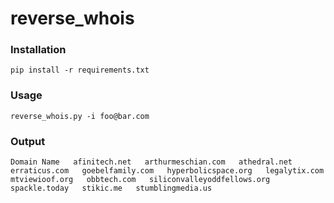 # reverse_whois

### Installation
`pip install -r requirements.txt`

### Usage 
`reverse_whois.py -i foo@bar.com`

### Output
`Domain Name  
afinitech.net  
arthurmeschian.com  
athedral.net  
erraticus.com  
goebelfamily.com  
hyperbolicspace.org  
legalytix.com  
mtviewioof.org  
obbtech.com  
siliconvalleyoddfellows.org  
spackle.today  
stikic.me  
stumblingmedia.us`
